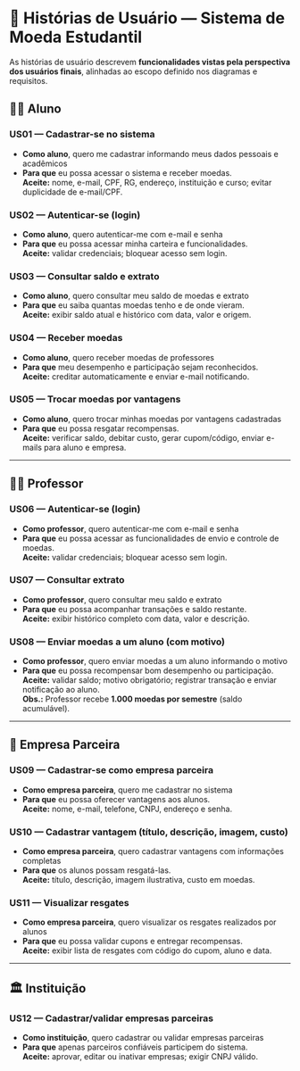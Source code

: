 # 📖 Histórias de Usuário — Sistema de Moeda Estudantil

As histórias de usuário descrevem **funcionalidades vistas pela perspectiva dos usuários finais**, alinhadas ao escopo definido nos diagramas e requisitos.

## 👨‍🎓 Aluno

### US01 — Cadastrar-se no sistema
- **Como aluno**, quero me cadastrar informando meus dados pessoais e acadêmicos  
- **Para que** eu possa acessar o sistema e receber moedas.  
**Aceite:** nome, e-mail, CPF, RG, endereço, instituição e curso; evitar duplicidade de e-mail/CPF.

### US02 — Autenticar-se (login)
- **Como aluno**, quero autenticar-me com e-mail e senha  
- **Para que** eu possa acessar minha carteira e funcionalidades.  
**Aceite:** validar credenciais; bloquear acesso sem login.

### US03 — Consultar saldo e extrato
- **Como aluno**, quero consultar meu saldo de moedas e extrato  
- **Para que** eu saiba quantas moedas tenho e de onde vieram.  
**Aceite:** exibir saldo atual e histórico com data, valor e origem.

### US04 — Receber moedas
- **Como aluno**, quero receber moedas de professores  
- **Para que** meu desempenho e participação sejam reconhecidos.  
**Aceite:** creditar automaticamente e enviar e-mail notificando.

### US05 — Trocar moedas por vantagens
- **Como aluno**, quero trocar minhas moedas por vantagens cadastradas  
- **Para que** eu possa resgatar recompensas.  
**Aceite:** verificar saldo, debitar custo, gerar cupom/código, enviar e-mails para aluno e empresa.

---

## 👨‍🏫 Professor

### US06 — Autenticar-se (login)
- **Como professor**, quero autenticar-me com e-mail e senha  
- **Para que** eu possa acessar as funcionalidades de envio e controle de moedas.  
**Aceite:** validar credenciais; bloquear acesso sem login.

### US07 — Consultar extrato
- **Como professor**, quero consultar meu saldo e extrato  
- **Para que** eu possa acompanhar transações e saldo restante.  
**Aceite:** exibir histórico completo com data, valor e descrição.

### US08 — Enviar moedas a um aluno (com motivo)
- **Como professor**, quero enviar moedas a um aluno informando o motivo  
- **Para que** eu possa recompensar bom desempenho ou participação.  
**Aceite:** validar saldo; motivo obrigatório; registrar transação e enviar notificação ao aluno.  
**Obs.:** Professor recebe **1.000 moedas por semestre** (saldo acumulável).

---

## 🏢 Empresa Parceira

### US09 — Cadastrar-se como empresa parceira
- **Como empresa parceira**, quero me cadastrar no sistema  
- **Para que** eu possa oferecer vantagens aos alunos.  
**Aceite:** nome, e-mail, telefone, CNPJ, endereço e senha.

### US10 — Cadastrar vantagem (título, descrição, imagem, custo)
- **Como empresa parceira**, quero cadastrar vantagens com informações completas  
- **Para que** os alunos possam resgatá-las.  
**Aceite:** título, descrição, imagem ilustrativa, custo em moedas.

### US11 — Visualizar resgates
- **Como empresa parceira**, quero visualizar os resgates realizados por alunos  
- **Para que** eu possa validar cupons e entregar recompensas.  
**Aceite:** exibir lista de resgates com código do cupom, aluno e data.

---

## 🏛️ Instituição

### US12 — Cadastrar/validar empresas parceiras
- **Como instituição**, quero cadastrar ou validar empresas parceiras  
- **Para que** apenas parceiros confiáveis participem do sistema.  
**Aceite:** aprovar, editar ou inativar empresas; exigir CNPJ válido.
